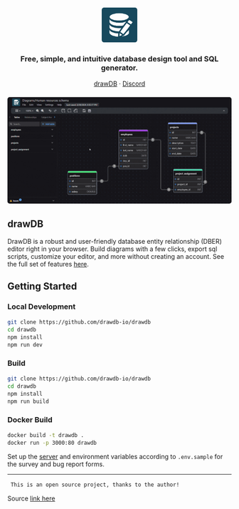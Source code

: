 <h3 align="center">
    <img width="80" alt="drawdb logo" src="./src/assets/icon-dark.png">
</h3>

<h3 align="center">Free, simple, and intuitive database design tool and SQL generator.</h3>

<p align="center">
    <a href="https://drawdb.vercel.app/">drawDB</a>
    ·  
    <a href="https://discord.gg/BrjZgNrmR6">Discord</a>
</p>

<h3 align="center"><img width="700" style="border-radius:5px;" alt="demo" src="drawdb.gif"></h3>

## drawDB

DrawDB is a robust and user-friendly database entity relationship (DBER) editor right in your browser. Build diagrams with a few clicks, export sql scripts, customize your editor, and more without creating an account. See the full set of features [here](https://drawdb.vercel.app/).

## Getting Started

### Local Development

```bash
git clone https://github.com/drawdb-io/drawdb
cd drawdb
npm install
npm run dev
```

### Build

```bash
git clone https://github.com/drawdb-io/drawdb
cd drawdb
npm install
npm run build
```

### Docker Build
```bash
docker build -t drawdb .
docker run -p 3000:80 drawdb
```


Set up the [server](https://github.com/drawdb-io/drawdb-server) and environment variables according to `.env.sample` for the survey and bug report forms.

-------------

```html
 This is an open source project, thanks to the author!
```
Source [link here](https://github.com/drawdb-io/drawdb)